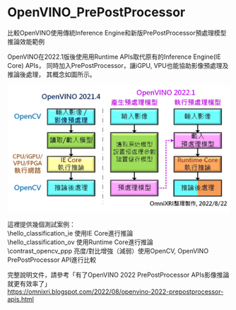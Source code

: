 # OpenVINO_PrePostProcessor
比較OpenVINO使用傳統Inference Engine和新版PrePostProcessor預處理模型推論效能範例

OpenVINO在2022.1版後使用用Runtime APIs取代原有的Inference Engine(IE Core) APIs，
同時加入PrePostProcessor，讓iGPU, VPU也能協助影像預處理及推論後處理，
其概念如圖所示。

<img src="https://github.com/OmniXRI/OpenVINO_PrePostProcessor/blob/main/images/20220822_Fig_01.jpg" width="640">

這裡提供幾個測試案例：  
\hello_classification_ie 使用IE Core進行推論  
\hello_classification_ov 使用Runtime Core進行推論  
\contrast_opencv_ppp 亮度/對比增強（減弱）使用OpenCV, OpenVINO PrePostProcessor API進行比較  

完整說明文件，請參考「有了OpenVINO 2022 PrePostProcessor APIs影像推論就更有效率了」  
https://omnixri.blogspot.com/2022/08/openvino-2022-prepostprocessor-apis.html
